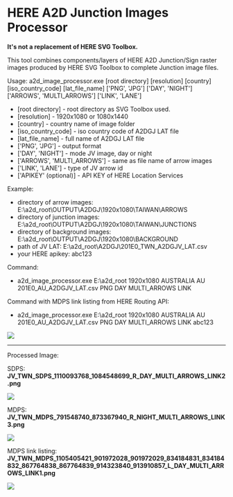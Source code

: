 # HERE A2D Junction Images Processor

**It's not a replacement of HERE SVG Toolbox.**

This tool combines components/layers of HERE A2D Junction/Sign raster images produced by HERE SVG Toolbox to complete Junction image files.

Usage: a2d_image_processor.exe [root directory] [resolution] [country] [iso_country_code] [lat_file_name] ['PNG', 'JPG'] ['DAY', 'NIGHT'] ['ARROWS', 'MULTI_ARROWS'] ['LINK', 'LANE']
* [root directory] - root directory as SVG Toolbox used.
* [resolution] - 1920x1080 or 1080x1440
* [country] - country name of image folder
* [iso_country_code] - iso country code of A2DGJ LAT file
* [lat_file_name] - full name of A2DGJ LAT file
* ['PNG', 'JPG'] - output format
* ['DAY', 'NIGHT'] - mode JV image, day or night
* ['ARROWS', 'MULTI_ARROWS'] - same as file name of arrow images
* ['LINK', 'LANE'] - type of JV arrow id
* ['APIKEY' (optional)] - API KEY of HERE Location Services

Example:
* directory of arrow images: E:\a2d_root\OUTPUT\A2DGJ\1920x1080\TAIWAN\ARROWS
* directory of junction images: E:\a2d_root\OUTPUT\A2DGJ\1920x1080\TAIWAN\JUNCTIONS
* directory of background images: E:\a2d_root\OUTPUT\A2DGJ\1920x1080\BACKGROUND
* path of JV LAT: E:\a2d_root\A2DGJ\201E0_TWN_A2DGJV_LAT.csv
* your HERE apikey: abc123

Command:
* a2d_image_processor.exe E:\a2d_root 1920x1080 AUSTRALIA AU 201E0_AU_A2DGJV_LAT.csv PNG DAY MULTI_ARROWS LINK

Command with MDPS link listing from HERE Routing API:
* a2d_image_processor.exe E:\a2d_root 1920x1080 AUSTRALIA AU 201E0_AU_A2DGJV_LAT.csv PNG DAY MULTI_ARROWS LINK abc123

![](https://i.imgur.com/BAyjsZO.jpg)


---

Processed Image: 

SDPS: **JV_TWN_SDPS_1110093768_1084548699_R_DAY_MULTI_ARROWS_LINK2.png**

![](https://i.imgur.com/s1IykI1.jpg)

MDPS: **JV_TWN_MDPS_791548740_873367940_R_NIGHT_MULTI_ARROWS_LINK3.png**

![](https://i.imgur.com/TQuPm1C.jpg)

MDPS link listing: **JV_TWN_MDPS_1105405421_901972028_901972029_834184831_834184832_867764838_867764839_914323840_913910857_L_DAY_MULTI_ARROWS_LINK1.png**

![](https://i.imgur.com/3mt5qib.jpg)
